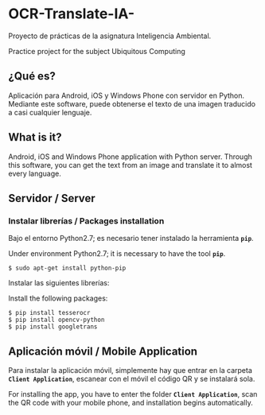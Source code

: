 # OCR-Translate-IA-
Proyecto de prácticas de la asignatura Inteligencia Ambiental.

Practice project for the subject Ubiquitous Computing

## ¿Qué es?
Aplicación para Android, iOS y Windows Phone con servidor en Python. Mediante este software, puede obtenerse el texto de una imagen traducido a casi cualquier lenguaje.

## What is it?
Android, iOS and Windows Phone application with Python server. Through this software, you can get the text from an image and translate it to almost every language.

## Servidor / Server

### Instalar librerías / Packages installation
Bajo el entorno Python2.7; es necesario tener instalado la herramienta **`pip`**.

Under environment Python2.7; it is necessary to have the tool **`pip`**.

```
$ sudo apt-get install python-pip
```

Instalar las siguientes librerías:

Install the following packages:

```
$ pip install tesserocr
$ pip install opencv-python
$ pip install googletrans
```

## Aplicación móvil / Mobile Application

Para instalar la aplicación móvil, simplemente hay que entrar en la carpeta **`Client Application`**, escanear con el móvil el código QR y se instalará sola.

For installing the app, you have to enter the folder **`Client Application`**, scan the QR code with your mobile phone, and installation begins automatically.
